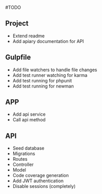 #TODO

## Project
* Extend readme
* Add apiary documentation for API

## Gulpfile
* Add file watchers to handle file changes
* Add test runner watching for karma
* Add test running for phpunit
* Add test running for newman

## APP
* Add api service
* Call api method

## API
* Seed database
* Migrations
* Routes
* Controller
* Model
* Code coverage generation
* Add JWT authentication
* Disable sessions (completely)
